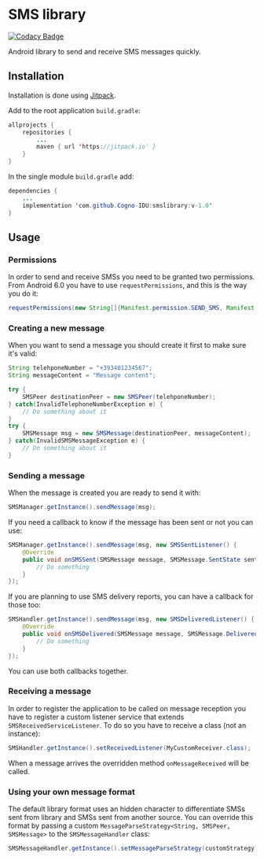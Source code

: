 # SMS library
[![Codacy Badge](https://api.codacy.com/project/badge/Grade/6a35c6f870564e06a4ddbc15c0299e86)](https://www.codacy.com/manual/CremaLuca/smslibrary?utm_source=github.com&amp;utm_medium=referral&amp;utm_content=Cogno-IDU/smslibrary&amp;utm_campaign=Badge_Grade)

Android library to send and receive SMS messages quickly.

## Installation
Installation is done using [Jitpack](https://jitpack.io).

Add to the root application `build.gradle`:
```java
allprojects {
    repositories {
        ...
        maven { url 'https://jitpack.io' }
    }
}
```
In the single module `build.gradle` add:
```java
dependencies {
    ...
    implementation 'com.github.Cogno-IDU:smslibrary:v-1.0'
}
```
## Usage

### Permissions
In order to send and receive SMSs you need to be granted two permissions. From Android 6.0 you have to use
`requestPermissions`, and this is the way you do it:
```java
requestPermissions(new String[]{Manifest.permission.SEND_SMS, Manifest.permission.RECEIVE_SMS}, SMS_PERMISSIONS_CUSTOM_CODE);
```

### Creating a new message
When you want to send a message you should create it first to make sure it's valid:
```java
String telehponeNumber = "+393401234567";
String messageContent = "Message content";

try {
    SMSPeer destinationPeer = new SMSPeer(telehponeNumber);
} catch(InvalidTelephoneNumberException e) {
    // Do something about it
}
try {
    SMSMessage msg = new SMSMessage(destinationPeer, messageContent);
} catch(InvalidSMSMessageException e) {
    // Do something about it
}
```

### Sending a message
When the message is created you are ready to send it with:
```java
SMSManager.getInstance().sendMessage(msg);
```
If you need a callback to know if the message has been sent or not you can use:
```java
SMSManager.getInstance().sendMessage(msg, new SMSSentListener() {
    @Override
    public void onSMSSent(SMSMessage message, SMSMessage.SentState sentState) {
        // Do something
    }
});
```
If you are planning to use SMS delivery reports, you can have a callback for those too:
```java
SMSHandler.getInstance().sendMessage(msg, new SMSDeliveredListener() {
    @Override
    public void onSMSDelivered(SMSMessage message, SMSMessage.DeliveredState deliveredState) {
        // Do something
    }
});
```
You can use both callbacks together.

### Receiving a message
In order to register the application to be called on message reception you have
 to register a custom listener service that extends `SMSReceivedServiceListener`.
 To do so you have to receive a class (not an instance):
 ```java
 SMSHandler.getInstance().setReceivedListener(MyCustomReceiver.class);
 ```
 When a message arrives the overridden method `onMessageReceived` will be called.
 
### Using your own message format
The default library format uses an hidden character to differentiate SMSs
sent from library and SMSs sent from another source. You can override this
format by passing a custom `MessageParseStrategy<String, SMSPeer, SMSMessage>`
to the `SMSMessageHandler` class:
```java
SMSMessageHandler.getInstance().setMessageParseStrategy(customStrategy);
```
